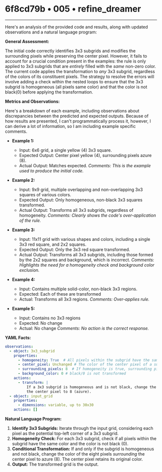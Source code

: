 # 6f8cd79b • 005 • refine_dreamer

---
Here's an analysis of the provided code and results, along with updated observations and a natural language program:

**General Assessment:**

The initial code correctly identifies 3x3 subgrids and modifies the surrounding pixels while preserving the center pixel. However, it fails to account for a crucial condition present in the examples: the rule is only applied to 3x3 subgrids that are *entirely* filled with the *same* non-zero color. The current code applies the transformation to *any* 3x3 subgrid, regardless of the colors of its constituent pixels. The strategy to resolve the errors will involve adding a check within the nested loops to ensure that the 3x3 subgrid is homogeneous (all pixels same color) and that the color is not black(0) before applying the transformation.

**Metrics and Observations:**

Here's a breakdown of each example, including observations about discrepancies between the predicted and expected outputs. Because of how results are presented, I can't programmatically process it, however, I can derive a lot of information, so I am including example specific comments.

*   **Example 1:**
    *   Input: 6x6 grid, a single yellow (4) 3x3 square.
    *   Expected Output: Center pixel yellow (4), surrounding pixels azure (8).
    *   Actual Output: Matches expected.
        *Comments: This is the example used to produce the initial code.*

*   **Example 2:**
    *   Input: 9x9 grid, multiple overlapping and non-overlapping 3x3 squares of various colors.
    *   Expected Output: Only homogeneous, non-black 3x3 squares transformed.
    *   Actual Output: Transforms all 3x3 subgrids, regardless of homogeneity.
        *Comments: Clearly shows the code's over-application of the rule.*

*   **Example 3:**
    *   Input: 11x11 grid with various shapes and colors, including a single 3x3 red square, and 2x2 squares.
    *   Expected Output: Only the 3x3 red square transformed.
    *   Actual Output: Transforms all 3x3 subgrids, including those formed by the 2x2 squares and background, which is incorrect.
        *Comments: Highlights the need for a homogeneity check and background color exclusion.*
*   **Example 4:**
    *   Input: Contains multiple solid-color, non-black 3x3 regions.
    *   Expected: Each of these are transformed
    *   Actual: Transforms all 3x3 regions.
        *Comments: Over-applies rule.*
*   **Example 5:**
    *   Input: Contains no 3x3 regions
    *   Expected: No change
    *   Actual: No change
        *Comments: No action is the correct response.*

**YAML Facts:**

```yaml
observations:
  - object: 3x3_subgrid
    properties:
      - homogeneity: True  # All pixels within the subgrid have the same color.
      - center_pixel: Unchanged # The color of the center pixel of a subgrid must match original
      - surrounding_pixels: 8  # If homogeneity is true, surrounding pixels are changed to color 8 (azure).
      - background_color: 0 # black/0 is not transformed
    actions:
      - transform: |
          If a 3x3 subgrid is homogeneous and is not black, change the color of all pixels except
          the center pixel to 8 (azure).
  - object: input_grid
    properties:
      - dimensions: variable, up to 30x30
    actions: []

```

**Natural Language Program:**

1.  **Identify 3x3 Subgrids:** Iterate through the input grid, considering each pixel as the potential top-left corner of a 3x3 subgrid.
2.  **Homogeneity Check:** For each 3x3 subgrid, check if all pixels within the subgrid have the same color and the color is not black (0).
3.  **Conditional Transformation:** If and only if the subgrid is homogeneous and not black, change the color of the eight pixels *surrounding* the center pixel to azure (8). The center pixel retains its original color.
4.  **Output:** The transformed grid is the output.

